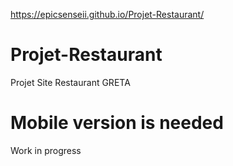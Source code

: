 https://epicsenseii.github.io/Projet-Restaurant/

# Projet-Restaurant
Projet Site Restaurant GRETA

# Mobile version is needed
Work in progress
